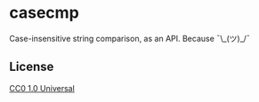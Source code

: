 # casecmp

Case-insensitive string comparison, as an API. Because ¯\\\_(ツ)\_/¯

## License

[CC0 1.0 Universal](http://creativecommons.org/publicdomain/zero/1.0/)
